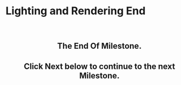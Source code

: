# Lighting and Rendering End

<p>&nbsp;</p>
<h2 style="text-align: center;">The End Of Milestone.</h2>
<h2 style="text-align: center;">Click Next below to continue to the next Milestone.</h2>
<p>&nbsp;</p>